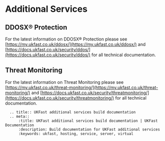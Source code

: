 # Additional Services

## DDOSX® Protection

For the latest information on DDOSX® Protection please see [https://my.ukfast.co.uk/ddosx/](https://my.ukfast.co.uk/ddosx/) and [https://docs.ukfast.co.uk/security/ddos/](https://docs.ukfast.co.uk/security/ddos/) for all technical documentation. 

## Threat Monitoring

For the latest information on Threat Monitoring please see [https://my.ukfast.co.uk/threat-monitoring/](https://my.ukfast.co.uk/threat-monitoring/) and [https://docs.ukfast.co.uk/security/threatmonitoring/](https://docs.ukfast.co.uk/security/threatmonitoring/) for all technical documentation. 

```eval_rst
  .. title:: UKFast additional services build documentation
  .. meta::
      :title: UKFast additional services build documentation | UKFast Documentation
      :description: Build documentation for UKFast additional services
      :keywords: ukfast, hosting, service, server, virtual
